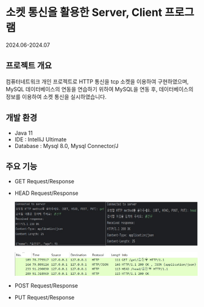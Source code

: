 # 소켓 통신을 활용한 Server, Client 프로그램

2024.06-2024.07


## 프로젝트 개요

컴퓨터네트워크 개인 프로젝트로 HTTP 통신을 tcp 소켓을 이용하여 구현하였으며, MySQL 데이터베이스의 연동을 연습하기 위하여 MySQL을 연동 후, 데이터베이스의 정보를 이용하여 소켓 통신을 실시하였습니다.


## 개발 환경

+ Java 11
+ IDE : IntelliJ Ultimate
+ Database : Mysql 8.0, Mysql Connector/J


## 주요 기능

+ GET Request/Response
+ HEAD Request/Response

  ![겟헤드예시](https://github.com/wqp99w/read-me_image/blob/main/network/get%2Chead.jpg)

  ![겟헤드예시](https://github.com/wqp99w/read-me_image/blob/main/network/get%EC%83%A4%ED%81%AC.jpg)
  
+ POST Request/Response
+ PUT Request/Response
